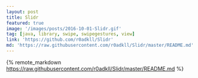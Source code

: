 ```yaml
---
layout: post
title: Slidr
featured: true
image: '/images/posts/2016-10-01-Slidr.gif'
tag: [java, library, swipe, swipegestures, view]
link: 'https://github.com/r0adkll/Slidr'
md: 'https://raw.githubusercontent.com/r0adkll/Slidr/master/README.md'
---
```


{% remote_markdown https://raw.githubusercontent.com/r0adkll/Slidr/master/README.md %}